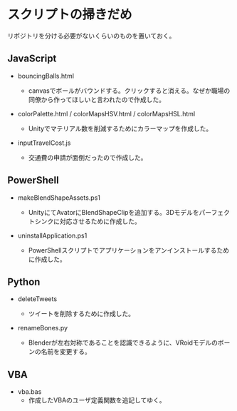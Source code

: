 # スクリプトの掃きだめ
リポジトリを分ける必要がないくらいのものを置いておく。  

## JavaScript
- bouncingBalls.html
  - canvasでボールがバウンドする。クリックすると消える。なぜか職場の同僚から作ってほしいと言われたので作成した。 

- colorPalette.html / colorMapsHSV.html / colorMapsHSL.html  
  - Unityでマテリアル数を削減するためにカラーマップを作成した。 

- inputTravelCost.js
  - 交通費の申請が面倒だったので作成した。

## PowerShell
- makeBlendShapeAssets.ps1
  - UnityにてAvatorにBlendShapeClipを追加する。3Dモデルをパーフェクトシンクに対応させるために作成した。

- uninstallApplication.ps1
  - PowerShellスクリプトでアプリケーションをアンインストールするために作成した。

## Python
- deleteTweets
  - ツイートを削除するために作成した。

- renameBones.py
  - Blenderが左右対称であることを認識できるように、VRoidモデルのボーンの名前を変更する。

## VBA
- vba.bas
  - 作成したVBAのユーザ定義関数を追記してゆく。
